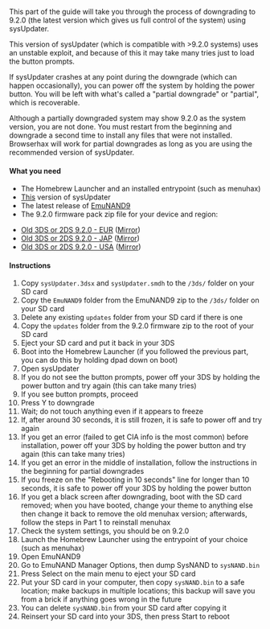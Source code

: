This part of the guide will take you through the process of downgrading to 9.2.0 (the latest version which gives us full control of the system) using sysUpdater.

This version of sysUpdater (which is compatible with >9.2.0 systems) uses an unstable exploit, and because of this it may take many tries just to load the button prompts.

If sysUpdater crashes at any point during the downgrade (which can happen occasionally), you can power off the system by holding the power button. You will be left with what's called a "partial downgrade" or "partial", which is recoverable.

Although a partially downgraded system may show 9.2.0 as the system version, you are not done. You must restart from the beginning and downgrade a second time to install any files that were not installed. Browserhax will work for partial downgrades as long as you are using the recommended version of sysUpdater.

#### What you need

* The Homebrew Launcher and an installed entrypoint (such as menuhax)
* [This](https://mega.nz/#!10FjBKrB!PqbqJ8oSzoX-6iuhafR7kdHiWUBQSptrhjYTR6BLLUI) version of sysUpdater
* The latest release of [EmuNAND9](https://github.com/d0k3/EmuNAND9/releases)
* The 9.2.0 firmware pack zip file for your device and region:
 +    [Old 3DS or 2DS 9.2.0 - EUR](https://mega.nz/#!xh0wCRYQ!AaxVlej5jG4YPthojiI403alEtYfrkqq4FfdTy10EcU
) ([Mirror](https://drive.google.com/file/d/0BzPfvjeuhqoDT0oxaGxPSmJ5Rlk/view?usp=sharing))    
 +    [Old 3DS or 2DS 9.2.0 - JAP](https://mega.nz/#!dxMUgTDL!sWvpVP4yWL_H66sOMG9VCJh3xMGG0_GgaX22gTpRE24
) ([Mirror](https://drive.google.com/file/d/0BzPfvjeuhqoDNnNrXzh4UlFPNzQ/view?usp=sharing))    
 +    [Old 3DS or 2DS 9.2.0 - USA](https://mega.nz/#!VsMTFDIR!-TfpWoCcCNEky-EfWHFDb1Cf6Ob0VJL0oF01J2YD2Cs) ([Mirror](https://drive.google.com/file/d/0BzPfvjeuhqoDRVY4YWVsMjVqTkU/view?usp=sharing))

#### Instructions

1. Copy `sysUpdater.3dsx` and `sysUpdater.smdh` to the `/3ds/` folder on your SD card
2. Copy the `EmuNAND9` folder from the EmuNAND9 zip to the `/3ds/` folder on your SD card
2. Delete any existing `updates` folder from your SD card if there is one
3. Copy the `updates` folder from the 9.2.0 firmware zip to the root of your SD card
4. Eject your SD card and put it back in your 3DS
5. Boot into the Homebrew Launcher (if you followed the previous part, you can do this by holding dpad down on boot)
6. Open sysUpdater
7. If you do not see the button prompts, power off your 3DS by holding the power button and try again (this can take many tries)
8. If you see button prompts, proceed
9. Press Y to downgrade
10. Wait; do not touch anything even if it appears to freeze
10. If, after around 30 seconds, it is still frozen, it is safe to power off and try again
11. If you get an error (failed to get CIA info is the most common) before installation, power off your 3DS by holding the power button and try again (this can take many tries)
12. If you get an error in the middle of installation, follow the instructions in the beginning for partial downgrades
13. If you freeze on the "Rebooting in 10 seconds" line for longer than 10 seconds, it is safe to power off your 3DS by holding the power button
14. If you get a black screen after downgrading, boot with the SD card removed; when you have booted, change your theme to anything else then change it back to remove the old menuhax version; afterwards, follow the steps in Part 1 to reinstall menuhax
15. Check the system settings, you should be on 9.2.0
16. Launch the Homebrew Launcher using the entrypoint of your choice (such as menuhax)
17. Open EmuNAND9
18. Go to EmuNAND Manager Options, then dump SysNAND to `sysNAND.bin`
20. Press Select on the main menu to eject your SD card
21. Put your SD card in your computer, then copy `sysNAND.bin` to a safe location; make backups in multiple locations; this backup will save you from a brick if anything goes wrong in the future
22. You can delete `sysNAND.bin` from your SD card after copying it
23. Reinsert your SD card into your 3DS, then press Start to reboot